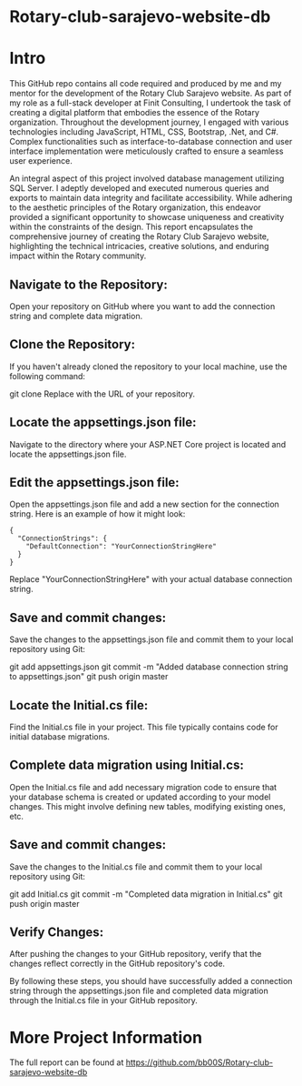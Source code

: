 # Rotary-club-sarajevo-website-db
# Intro

This GitHub repo contains all code required and produced by me and my mentor for the development of the Rotary Club Sarajevo website. 
As part of my role as a full-stack developer at Finit Consulting, I undertook the task of creating a digital platform that embodies the essence of the Rotary organization.
Throughout the development journey, I engaged with various technologies including JavaScript, HTML, CSS, Bootstrap, .Net, and C#. 
Complex functionalities such as interface-to-database connection and user interface implementation were meticulously crafted to ensure a seamless user experience.

An integral aspect of this project involved database management utilizing SQL Server.  I adeptly developed and executed numerous queries and exports to maintain data integrity and facilitate accessibility. 
While adhering to the aesthetic principles of the Rotary organization, this endeavor provided a significant opportunity to showcase uniqueness and creativity within the constraints of the design. 
This report encapsulates the comprehensive journey of creating the Rotary Club Sarajevo website, highlighting the technical intricacies, creative solutions, 
and enduring impact within the Rotary community. 

## Navigate to the Repository:
Open your repository on GitHub where you want to add the connection string and complete data migration.

## Clone the Repository:
  If you haven't already cloned the repository to your local machine, use the following command:

  git clone <repository-url>
  Replace <repository-url> with the URL of your repository.

## Locate the appsettings.json file:
  Navigate to the directory where your ASP.NET Core project is located and locate the appsettings.json file.

## Edit the appsettings.json file:
  Open the appsettings.json file and add a new section for the connection string. Here is an example of how it might look:
  
    {
      "ConnectionStrings": {
        "DefaultConnection": "YourConnectionStringHere"
      }
    }
    
Replace "YourConnectionStringHere" with your actual database connection string.

## Save and commit changes:
  Save the changes to the appsettings.json file and commit them to your local repository using Git:
  
  git add appsettings.json
  git commit -m "Added database connection string to appsettings.json"
  git push origin master

## Locate the Initial.cs file:

  Find the Initial.cs file in your project. This file typically contains code for initial database migrations.

## Complete data migration using Initial.cs:

  Open the Initial.cs file and add necessary migration code to ensure that your database schema is created or updated according to your model changes. This might involve defining new     tables, modifying existing ones, etc.

## Save and commit changes:
  Save the changes to the Initial.cs file and commit them to your local repository using Git:

  git add Initial.cs
  git commit -m "Completed data migration in Initial.cs"
  git push origin master

## Verify Changes:
  After pushing the changes to your GitHub repository, verify that the changes reflect correctly in the GitHub repository's code.

By following these steps, you should have successfully added a connection string through the appsettings.json file and completed data migration through the Initial.cs file in your GitHub repository.

# More Project Information
The full report can be found at https://github.com/bb00S/Rotary-club-sarajevo-website-db
